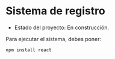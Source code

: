 <h1>Sistema de registro</h1>

- Estado del proyecto: En construcción.

Para ejecutar el sistema, debes poner:

```npm install react```
